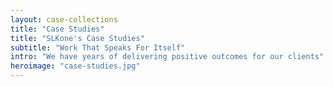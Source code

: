 ```yaml
---
layout: case-collections
title: "Case Studies"
title: "SLKone's Case Studies"
subtitle: "Work That Speaks For Itself"
intro: "We have years of delivering positive outcomes for our clients"
heroimage: "case-studies.jpg"
---
```

